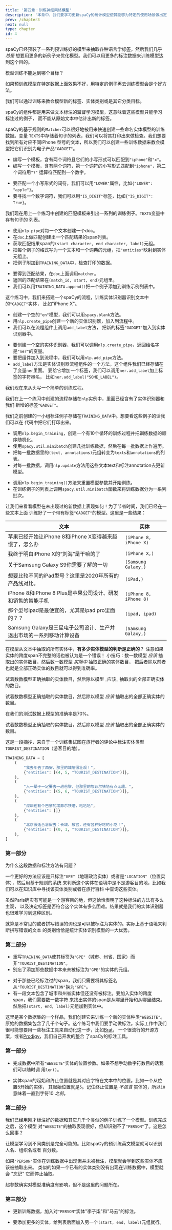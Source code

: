 ```yaml
---
title: '第四章：训练神经网络模型'
description: '本章中，我们要学习更新spaCy的统计模型使其能够为特定的使用场景做出定制化。一个例子是我们想要在网络上的评论中抽取一种新的实体。我们将会学到如何从头编码自己的模型训练流程，了解模型训练的基本工作原理，以及一些技巧使得我们自己的定制化自然语言处理项目能够更加成功。'
prev: /chapter3
next: null
type: chapter
id: 4
---
```


<exercise id="1" title="训练和更新模型" type="slides">

<slides source="chapter4_01_training-updating-models">
</slides>

</exercise>

<exercise id="2" title="模型训练的目的">

spaCy已经预装了一系列预训练好的模型来抽取各种语言学标签，然后我们几乎 _总是_
想要用更多的新例子来优化模型。我们可以用更多的标注数据来训练模型达到这个目的。

模型训练不能达到哪个目标？

<choice>

<opt text="改进特定数据上面的准确度。">

如果预训练模型在特定数据上面效果不好，用特定的例子再去训练模型会是个好方法。

</opt>

<opt text="学习新的分类目标。">

我们可以通过训练来教会模型新的标签、实体类别或是其它分类目标。

</opt>

<opt text="在未标注数据中做模式发现。" correct="true">

spaCy的组件都是用来做文本标注的监督学习模型，这意味着这些模型只能学习标注过的例子，
而不能从原始文本中估计出新的标签。

</opt>

</choice>

</exercise>

<exercise id="3" title="创建训练数据(1)">

spaCy的基于规则的`Matcher`可以很好地被用来快速创建一些命名实体模型的训练数据。变量
`TEXTS`中存储着句子的列表，我们可以将其打印出来做检查。我们想要找到所有对应不同iPhone
型号的文本，所以我们可以创建一些训练数据来教会模型把它们识别为电子产品`"GADGET"`。

- 编写一个模板，含有两个词符且它们的小写形式可以匹配到`"iphone"`和`"x"`。
- 编写一个模板，含有两个词符，第一个词符的小写形式匹配到`"iphone"`，第二个词符用`"?"`
  运算符匹配到一个数字。

<codeblock id="04_03">

- 要匹配一个小写形式的词符，我们可以用`"LOWER"`属性，比如`{"LOWER": "apple"}`。
- 要寻找一个数字词符，我们可以用`"IS_DIGIT"`标签，比如`{"IS_DIGIT": True}`。

</codeblock>

</exercise>

<exercise id="4" title="创建训练数据(2)">

我们现在用上一个练习中创建的匹配模板来引出一系列的训练例子。`TEXTS`变量中存有句子的
列表。

- 使用`nlp.pipe`对每一个文本创建一个doc。
- 在`doc`上做匹配创建出一个匹配结果的span列表。
- 获取匹配结果span的`(start character, end character, label)`元组。
- 把每个例子的格式写为一个文本和一个词典的元组，把`"entities"`映射到实体元组上。
- 把例子附加到`TRAINING_DATA`中，检查打印的数据。

<codeblock id="04_04">

- 要得到匹配结果，在`doc`上面调用`matcher`。
- 返回的匹配结果在`(match_id, start, end)`元组里。
- 我们可以用`TRAINING_DATA.append()`把一个例子添加到训练示例列表中。

</codeblock>

</exercise>

<exercise id="5" title="模型训练过程" type="slides">

<slides source="chapter4_02_training-loop">
</slides>

</exercise>

<exercise id="6" title="设置流程">

这个练习中，我们来搭建一个spaCy的流程，训练实体识别器识别文本中的`"GADGET"`实体，
比如"iPhone X"。

- 创建一个空的`"en"`模型，我们可以用`spacy.blank`方法。
- 用`nlp.create_pipe`创建一个新的实体识别器，加入到流程中。
- 我们可以在流程组件上调用`add_label`方法， 把新的标签`"GADGET"`加入到实体识别器中。

<codeblock id="04_06">

- 要创建一个空的实体识别器，我们可以调用`nlp.create_pipe`，返回给名字是`"ner"`的变量。
- 要把组件加入到流程中，我们可以用`nlp.add_pipe`方法。
- `add_label`方法是实体识别器流程组件的一个方法，这个组件我们已经存储在了变量`ner`里面。
  要给它增加一个标签，我们可以调用`ner.add_label`加上标签的字符串名，
  比如`ner.add_label("SOME_LABEL")`。

</codeblock>

</exercise>

<exercise id="7" title="搭建训练过程">

我们现在来从头写一个简单的训练过程。

我们在上一个练习中创建的流程存储在`nlp`实例中，里面已经含有了实体识别器和我们
新增的标签`"GADGET"`。

我们之前创建的一小组标注例子存储在`TRAINING_DATA`中。想要看这些例子的话我们可以在
代码中把它们打印出来。

- 调用`nlp.begin_training`，创建一个有10个循环的训练过程并把训练数据的顺序随机化。
- 使用`spacy.util.minibatch`创建几批训练数据，然后在每一批数据上作遍历。
- 把每一批数据里的`(text, annotations)`元组转变为`texts`和`annotations`的列表。
- 对每一批数据，调用`nlp.update`方法用这些文本text和标注annotation去更新模型。

<codeblock id="04_07">

- 调用`nlp.begin_training()`方法来重置模型参数并开始训练。
- 在训练例子的列表上调用`spacy.util.minibatch`函数来将训练数据分为一系列批次。

</codeblock>

</exercise>

<exercise id="8" title="检测模型">

让我们来看看模型在未出现过的新数据上表现如何！为了节省时间，我们已经在一些文本上面
训练好了一个带有标签`"GADGET"`的模型。这里是一些结果：


| 文本                                                                                                              | 实体              |
| ----------------------------------------------------------------------------------------------------------------- | ---------------------- |
| 苹果已经开始让iPhone 8和iPhone X变得越来越慢了，怎么办                                                              | `(iPhone 8, iPhone X)` |
| 我终于明白iPhone X的“刘海”是干嘛的了                                                                               | `(iPhone X,)`          |
| 关于Samsung Galaxy S9你需要了解的一切                                                                              | `(Samsung Galaxy,)`    |
| 想要比较不同的iPad型号？这里是2020年所有的产品线对比。                                                              | `(iPad,)`              |
| iPhone 8和iPhone 8 Plus是苹果公司设计、研发和销售的智能手机                                                         | `(iPhone 8, iPhone 8)` |
| 那个型号ipad是最便宜的，尤其是ipad pro里面的？？                                                                    | `(ipad, ipad)`         |
| Samsung Galaxy是三星电子公司设计、生产并退出市场的一系列移动计算设备                                                 | `(Samsung Galaxy,)`    |

在模型从文本中抽取的所有实体中，**有多少实体模型的判断是正确的**？
注意如果实体的跨度span不完整的话也被认为是一个错误！
小技巧：数一数模型 _应该_ 抽取出的实体数目，然后数一数模型 _实际中_ 抽取正确的实体数目，
把后者除以前者也就是全部正确实体的数目就可以得到准确率。

<choice>

<opt text="45%">
试着数数模型正确抽取的实体数目，然后除以模型 _应该_ 抽取出的全部正确实体的数目。

</opt>

<opt text="60%">

试着数数模型正确抽取的实体数目，然后除以模型 _应该_ 抽取出的全部正确实体的数目。

</opt>

<opt text="70%" correct="true">

在我们的测试数据上模型的准确率是70%。

</opt>

<opt text="90%">

试着数数模型正确抽取的实体数目，然后除以模型 _应该_ 抽取出的全部正确实体的数目。

</opt>

</choice>

</exercise>

<exercise id="9" title="模型训练最佳实践" type="slides">

<slides source="chapter4_03_training-best-practices">
</slides>

</exercise>

<exercise id="10" title="好数据vs烂数据">

这是一段摘抄，来自于一个训练集试图在旅行者的评论中标注实体类型
`TOURIST_DESTINATION`（游客目的地）。

```python
TRAINING_DATA = [
    (
        "我去年去了西安，那里的城墙很壮观！",
        {"entities": [(4, 5, "TOURIST_DESTINATION")]},
    ),
    (
        "人一辈子一定要去一趟爸黎，但那里的埃菲尔铁塔有点无趣。",
        {"entities": [(5, 6, "TOURIST_DESTINATION")]},
    ),
    (
        "深圳也有个巴黎的埃菲尔铁塔，哈哈哈",
        {"entities": []}
    ),
    (
        "北京很适合暑假去：长城、故宫，还有各种好吃的小吃！",
        {"entities": [(0, 1, "TOURIST_DESTINATION")]},
    ),
]
```

### 第一部分

为什么这段数据和标注方法有问题？

<choice>

<opt text="一个地方是不是游客目的地是一个主观看法而不是客观绝对的，所以实体识别器很难学习到。" correct="true">

一个更好的方法应该是只标注`"GPE"`（地理政治实体）或者是`"LOCATION"`（位置实体），然后用基于规则的系统
来判断这个实体在语境中是不是游客目的地，比如我们可以在知识库中寻找该实体类别或者在旅行百科
中查询这些实体。

</opt>

<opt text="埃菲尔铁塔为了保持一致也应该被标注为游客目的地，不然扰乱模型的判断。">

虽然Paris确实有可能是一个游客目的地，但这恰恰表明了这种标注的方法有多么主观，
以及决定标签是否符合这个实体有多么困难。结果就是我们的实体识别器也很难学习到这种区别。

</opt>

<opt text="像拼写错误的'爸黎'这种非常罕见的词库以外的词就不应该被标注为实体。">

就算是不常见的或者拼写错误的词也是可以被标注为实体的。实际上基于语境来判断拼写错误的文本
的类别恰恰是统计实体识别模型的一大优势。

</opt>

</choice>

### 第二部分

- 重写`TRAINING_DATA`使其标签为`"GPE"`（城市、州省、国家）而非`"TOURIST_DESTINATION"`。
- 别忘了添加那些数据中本来未被标注为`"GPE"`的实体的元组。

<codeblock id="04_10">

- 对于那些已经标注过的span，我们只需要将其标签名从`"TOURIST_DESTINATION"`换为`"GPE"`。
- 有一段文本包含了城市和州省实体但还没有被标注。要加入实体的跨度span，我们需要数一数字符
  来找出实体的span是从哪里开始和从哪里结束。然后把`(start, end, label)`元组加到实体中。

</codeblock>

</exercise>

<exercise id="11" title="训练多个标签">

这里是某个数据集的一个样品，我们创建它来训练一个新的实体种类`"WEBSITE"`。
原始的数据集包含了几千个句子。这个练习中我们要手动做标注。实际工作中我们
很可能想要用一些标注工具来自动化这一步，比如[Brat](http://brat.nlplab.org/)，
一个很流行的开源方案，或者[Prodigy](https://prodi.gy)，我们自己开发的整合
了spaCy的标注工具。

### 第一部分

- 完成数据中所有`"WEBSITE"`实体的位置参数。如果不想手动数字符数目的话我们可以随时调
用`len()`。

<codeblock id="04_11_01">

- 实体span的起始和终止位置就是其对应字符在文本中的位置。比如一个从位置5开始的实体，
  其起始位置就是`5`。记住终止位置是 _不包含_ 实体的，所以`10`意味着一直到字符10
  _之前_。

</codeblock>

### 第二部分

我们已经用刚才标注好的数据和其它几千个类似的例子训练了一个模型。训练完成之后，这个模型
对`"WEBSITE"`的抽取表现很好，但却识别不了`"PERSON"`了。这是怎么回事？

<choice>

<opt text='对模型来说很难学习到如<code>"PERSON"</code>和<code>"WEBSITE"</code>这样不同的类别。'>

让模型学习到不同类别是完全可能的。比如spaCy的预训练英文模型就可以识别人名、组织名或者
百分数。

</opt>

<opt text='训练数据中没有任何<code>"PERSON"</code>的例子了，所以模型学习到这个标签本身是错误的。' correct="true">

如果`"PERSON"`实体在训练数据中出现但并未被标注，模型就会学到这些实体不应该被抽取出来。
类似的如果一个已有的实体类别没有出现在训练数据中，模型就会 \"忘记\" 它而停止抽取。

</opt>

<opt text="我们需要返回模型超参数来让两种实体类别都被识别出来。">

超参数确实对模型准确度有影响，但不是这里的问题所在。

</opt>

</choice>

### 第三部分

- 更新训练数据，加入对`"PERSON"`实体"李子柒"和"马云"的标注。

<codeblock id="04_11_02">

- 要添加更多的实体，给列表后面加入另一个`(start, end, label)`元组就行。

</codeblock>

</exercise>

<exercise id="12" title="总结" type="slides">

<slides source="chapter4_04_wrapping-up">
</slides>

</exercise>

